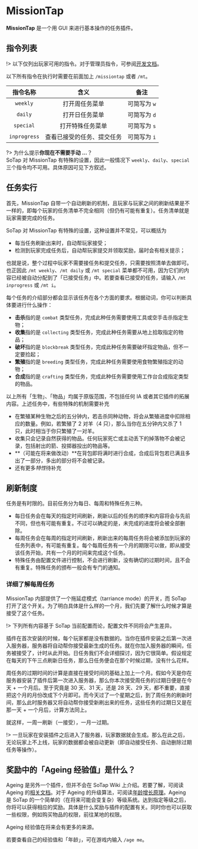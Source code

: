 # MissionTap

**MissionTap** 是一个用 GUI 来进行基本操作的任务插件。

## 指令列表

!> 以下仅列出玩家可用的指令。对于管理员指令，可参阅[开发文档](//book.sotap.org/#/missiontap/commands.md)。

以下所有指令在执行时需要在前面加上 `/missiontap` 或者 `/mt`。

|   指令名称   |            含义            |     备注     |
| :----------: | :------------------------: | :----------: |
|   `weekly`   |       打开周任务菜单       | 可简写为 `w` |
|   `daily`    |       打开日任务菜单       | 可简写为 `d` |
|  `special`   |      打开特殊任务菜单      | 可简写为 `s` |
| `inprogress` | 查看已接受的任务、提交任务 | 可简写为 `i` |

?> 为什么提示**你现在不需要手动 ...**？<br>
SoTap 对 MissionTap 有特殊的设置，因此一般情况下 `weekly`、`daily`、`special` 三个指令均不可用。具体原因可见下方叙述。

## 任务实行

首先，MissionTap 自带一个自动刷新的机制，且玩家与玩家之间的刷新结果是不一样的，即每个玩家的任务清单不完全相同（但仍有可能有重复）。任务清单就是玩家需要完成的任务。

SoTap 对 MissionTap 有特殊的设置，这种设置并不常见，可以概括为

- 每当任务刷新出来时，自动帮玩家接受；
- 检测到玩家完成任务后，自动帮玩家提交并领取奖励，届时会有相关提示；

也就是说，整个过程中玩家不需要接任务和提交任务，只需要按照清单去做即可。也正因此 `/mt weekly`、`/mt daily` 或 `/mt special` 菜单都不可用，因为它们的内容已经被自动分配到了「已接受任务」中。若要查看已接受的任务，请输入 `/mt inprogress` 或 `/mt i`。

每个任务的介绍部分都会显示该任务在各个方面的要求。根据动词，你可以判断具体要进行什么操作：

- **击杀**指的是 `combat` 类型任务，完成此种任务需要使用工具或空手击杀指定生物；
- **收集**指的是 `collecting` 类型任务，完成此种任务需要从地上拾取指定的物品；
- **破坏**指的是 `blockbreak` 类型任务，完成此种任务需要破坏指定物品，但不一定要捡起；
- **繁殖**指的是 `breeding` 类型任务，完成此种任务需要使用食物繁殖指定的动物；
- **合成**指的是 `crafting` 类型任务，完成此种任务需要使用工作台合成指定类型的物品。

以上所有「生物」、「物品」均属于原版范围，不包括任何 IA 或者其它插件的拓展内容。上述任务中，有些特殊的机制需要补充

- 在繁殖某种生物之后的五分钟内，若击杀同种动物，将会从繁殖进度中扣除相应的数量。例如，若繁殖了 2 对羊（4 只），那么当你在五分钟内又杀了 1 只，此时相当于你只繁殖了一对羊。
- 收集只会记录自然获得的物品。任何玩家死亡或主动丢下的掉落物不会被记录，包括射出的箭、投掷器投出的物品等。
- **（可能在将来做改动）**在背包即将满时进行合成，合成后背包若已满且多出了一部分，多出的部分将不会被记录。
- 还有更多*特性*待补充

## 刷新制度

任务是有时限的。目前任务分为每日、每周和特殊任务三种。

- 每日任务会在每天的指定时间刷新，刷新以后的任务的顺序和内容将会与先前不同，但也有可能有重复。不过可以确定的是，未完成的进度将会被全部删除。
- 每周任务会在每周的指定时间刷新，刷新出来的每周任务将会被添加到玩家的任务列表中，有可能有重复。每个每周任务有一个月的期限可以做，即从接受该任务开始，共有一个月的时间来完成这个任务。
- 特殊任务由配置文件进行控制，不会进行刷新，没有确切的过期时间，且不会有重复。特殊任务的颁布一般会有专门的通知。

### 详细了解每周任务

MissionTap 内部提供了一个拖延症模式（tarriance mode）的开关，而 SoTap 打开了这个开关。为了明白具体是什么样的一个月，我们先要了解什么时候才算是接受了这个任务。

!> 下列所有内容基于 SoTap 当前配置而论，配置文件不同将会产生差异。

插件在首次安装的时候，每个玩家都是没有数据的。当你在插件安装之后第一次进入服务器，服务器将自动帮你接受最新生成的任务。就在你加入服务器的瞬间，任务被接受了，计时从此开始。日任务我们不会详细探讨，因为它很简单。假设规定在每天的下午三点刷新日任务，那么日任务便会在那个时候过期，没有什么花样。

周任务的过期时间的计算是直接在接受时间的基础上加上一个月。假如今天是你在服务器安装了插件后第一次进入服务器，那么你本次接受周任务的过期日便是在今天 + 一个月后。至于究竟是 30 天、31 天，还是 28 天、29 天，都不重要，直接把这个月的月份改成下个月即可。而今天过了一个星期之后，到了周任务的刷新时间，那么此时服务器又将自动帮你接受新刷出来的任务，这些任务的过期日又是在那一天 + 一个月后，计算方法同上。

就这样，一周一刷新（一接受），一月一过期。

!> 一旦玩家在安装插件之后进入了服务器，玩家数据就会生成。那么在此之后，无论玩家上不上线，玩家的数据都会被自动更新（即自动接受任务、自动删除过期任务等操作）。

## 奖励中的「Ageing 经验值」是什么？

Ageing 是另外一个插件，但并不会在 SoTap Wiki 上介绍。若要了解，可阅读 Ageing 的[相关文档](//book.sotap.org/#/ageing/index.md)。对于 Ageing 的升级算法，可阅读[年龄增长原理](//book.sotap.org/#/ageing/growth.md)。Ageing 是 SoTap 的一个简单的（在将来可能会变复杂）等级系统。达到指定等级之后，你将可以获得相应的奖励。具体是什么奖励与插件的配置有关。同时你也可以获取一些权限，例如购买物品的权限，前往某地的权限。

Ageing 经验值在将来会有更多的来源。

若要查看自己的经验值和「年龄」，可在游戏内输入 `/age me`。